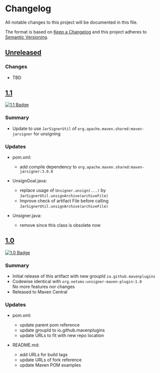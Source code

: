 # Changelog

All notable changes to this project will be documented in this file.

The format is based on [Keep a Changelog](http://keepachangelog.com/)
and this project adheres to [Semantic Versioning](http://semver.org/).

<!-- Format restrictions - see https://common-changelog.org and https://keepachangelog.com/ for details -->
<!-- Each Release must start with a line for the release version of exactly this format: ## [version] -->
<!-- The subsequent comment lines start with a space - not to irritate the release scripts parser!
 ## [major.minor.micro]
 <empty line> - optional sub sections may follow like:
 ### Added:
 - This feature was added
 <empty line>
 ### Changed:
 - This feature was changed
 <empty line>
 ### Removed:
 - This feature was removed
 <empty line>
 ### Fixed:
 - This issue was fixed
 <empty line>
 <empty line> - next line is the starting of the previous release
 ## [major.minor.micro]
 <empty line>
 <...>
 !!! In addition the compare URL links are to be maintained at the end of this CHANGELOG.md as follows.
     These links provide direct access to the GitHub compare vs. the previous release.
     The particular link of a released version will be copied to the release notes of a release accordingly.
     At the end of this file appropriate compare links have to be maintained for each release version in format:
 
  +-current release version
  |
  |                   +-URL to this repo               previous release version tag-+       +-current release version tag
  |                   |                                                             |       |
 [major.minor.micro]: https://github.com/mavenplugins/unsigner-maven-plugin/compare/vM.N.u..vM.N.u
-->
<!--
## [Unreleased]

### Additions
- TBD

### Changes
- TBD

### Deprecated
- TBD

### Removals
- TBD

### Fixes
- TBD

### Security
- TBD
-->

## [Unreleased]

### Changes
- TBD


## [1.1]
<!-- !!! Align version in badge URLs as well !!! -->
[![1.1 Badge](https://img.shields.io/nexus/r/io.github.mavenplugins/unsigner-maven-plugin?server=https://s01.oss.sonatype.org&label=Maven%20Central&queryOpt=:v=1.1)](https://central.sonatype.com/artifact/io.github.mavenplugins/unsigner-maven-plugin/1.1)

### Summary
- Update to use `JarSignerUtil` of `org.apache.maven.shared:maven-jarsigner` for unsigning

### Updates
- pom.xml:
  - add compile dependency to `org.apache.maven.shared:maven-jarsigner:3.0.0`

- UnsignGoal.java:
  - replace usage of `Unsigner.unsign(...)` by `JarSignerUtil.unsignArchive(archiveFile)`
  - Improve check of artifact File before calling `JarSignerUtil.unsignArchive(archiveFile)` 

- Unsigner.java:
  - remove since this class is obsolete now


## [1.0]
<!-- !!! Align version in badge URLs as well !!! -->
[![1.0 Badge](https://img.shields.io/nexus/r/io.github.mavenplugins/unsigner-maven-plugin?server=https://s01.oss.sonatype.org&label=Maven%20Central&queryOpt=:v=1.0)](https://central.sonatype.com/artifact/io.github.mavenplugins/unsigner-maven-plugin/1.0)

### Summary
- Initial release of this artifact with new groupId `io.github.mavenplugins`
- Codewise identical with `org.netxms:unsigner-maven-plugin:1.0`<br>
  No more features nor changes
- Released to Maven Central

### Updates
- pom.xml:
  - update parent pom reference
  - update groupId to io.github.mavenplugins
  - update URLs to fit with new repo location

- README.md:
  - add URLs for build tags
  - update URLs of fork reference
  - update Maven POM examples


<!--
## []

### NeverReleased
- This is just a dummy placeholder to make the parser of GHCICD/release-notes-from-changelog@v1 happy!
-->

[Unreleased]: https://github.com/mavenplugins/unsigner-maven-plugin/compare/v1.1..HEAD
[1.1]: https://github.com/mavenplugins/unsigner-maven-plugin/compare/v1.0..v1.1
[1.0]: https://github.com/mavenplugins/unsigner-maven-plugin/releases/tag/v1.0
